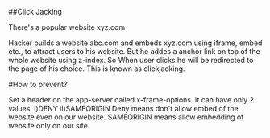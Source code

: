 ##Click Jacking

There's a popular website xyz.com

Hacker builds a website abc.com and embeds xyz.com using iframe, embed etc., to attract users to his website. But he addes a anchor link on top of the whole website using z-index.
So When user clicks he will be redirected to the page of his choice. This is known as clickjacking.

#How to prevent?

Set a header on the app-server called x-frame-options. It can have only 2 values, i)DENY ii)SAMEORIGIN
Deny means don't allow embed of the website even on our website. SAMEORIGIN means allow embedding of website only on our site.
